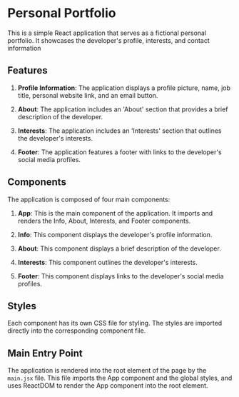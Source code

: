 # Personal Portfolio

This is a simple React application that serves as a fictional personal portfolio. It showcases the developer's profile, interests, and contact information

## Features

1. **Profile Information**: The application displays a profile picture, name, job title, personal website link, and an email button.

2. **About**: The application includes an 'About' section that provides a brief description of the developer.

3. **Interests**: The application includes an 'Interests' section that outlines the developer's interests.

4. **Footer**: The application features a footer with links to the developer's social media profiles.

## Components

The application is composed of four main components:

1. **App**: This is the main component of the application. It imports and renders the Info, About, Interests, and Footer components.

2. **Info**: This component displays the developer's profile information.

3. **About**: This component displays a brief description of the developer.

4. **Interests**: This component outlines the developer's interests.

5. **Footer**: This component displays links to the developer's social media profiles.

## Styles

Each component has its own CSS file for styling. The styles are imported directly into the corresponding component file.

## Main Entry Point

The application is rendered into the root element of the page by the `main.jsx` file. This file imports the App component and the global styles, and uses ReactDOM to render the App component into the root element.
